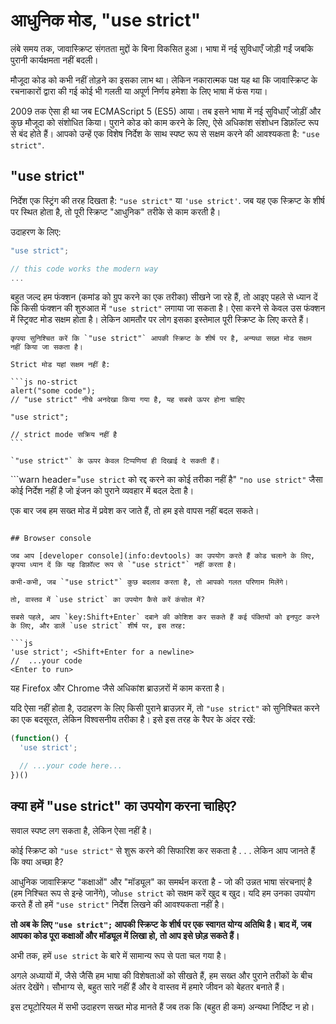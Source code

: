 # आधुनिक मोड, "use strict"

लंबे समय तक, जावास्क्रिप्ट संगतता मुद्दों के बिना विकसित हुआ। भाषा में नई सुविधाएँ जोड़ी गईं जबकि पुरानी कार्यक्षमता नहीं बदली।

मौजूदा कोड को कभी नहीं तोड़ने का इसका लाभ था। लेकिन नकारात्मक पक्ष यह था कि जावास्क्रिप्ट के रचनाकारों द्वारा की गई कोई भी गलती या अपूर्ण निर्णय हमेशा के लिए भाषा में फंस गया।

2009 तक ऐसा ही था जब ECMAScript 5 (ES5) आया। तब इसने भाषा में नई सुविधाएँ जोड़ीं और कुछ मौजूदा को संशोधित किया। पुराने कोड को काम करने के लिए, ऐसे अधिकांश संशोधन डिफ़ॉल्ट रूप से बंद होते हैं। आपको उन्हें एक विशेष निर्देश के साथ स्पष्ट रूप से सक्षम करने की आवश्यकता है: `"use strict"`.

## "use strict"

निर्देश एक स्ट्रिंग की तरह दिखता है: `"use strict"` या `'use strict'`. जब यह एक स्क्रिप्ट के शीर्ष पर स्थित होता है, तो पूरी स्क्रिप्ट "आधुनिक" तरीके से काम करती है।

उदाहरण के लिए:

```js
"use strict";

// this code works the modern way
...
```

बहुत जल्द हम फंक्शन (कमांड को ग्रुप करने का एक तरीका) सीखने जा रहे हैं, तो आइए पहले से ध्यान दें कि किसी फंक्शन की शुरुआत में `"use strict"` लगाया जा सकता है। ऐसा करने से केवल उस फंक्शन में स्ट्रिक्ट मोड सक्षम होता है। लेकिन आमतौर पर लोग इसका इस्तेमाल पूरी स्क्रिप्ट के लिए करते हैं।

````warn header="सुनिश्चित करें कि \"use strict\" शीर्ष पर है।"
कृपया सुनिश्चित करें कि `"use strict"` आपकी स्क्रिप्ट के शीर्ष पर है, अन्यथा सख्त मोड सक्षम नहीं किया जा सकता है।

Strict मोड यहां सक्षम नहीं है:

```js no-strict
alert("some code");
// "use strict" नीचे अनदेखा किया गया है, यह सबसे ऊपर होना चाहिए

"use strict";

// strict mode सक्रिय नहीं है
```

`"use strict"` के ऊपर केवल टिप्पणियां ही दिखाई दे सकती हैं।
````

```warn header="`use strict` को रद्द करने का कोई तरीका नहीं है"
`"no use strict"` जैसा कोई निर्देश नहीं है जो इंजन को पुराने व्यवहार में बदल देता है।

एक बार जब हम सख्त मोड में प्रवेश कर जाते हैं, तो हम इसे वापस नहीं बदल सकते।
```

## Browser console

जब आप [developer console](info:devtools) का उपयोग करते हैं कोड चलाने के लिए, कृपया ध्यान दें कि यह डिफ़ॉल्ट रूप से `"use strict"` नहीं करता है।

कभी-कभी, जब `"use strict"` कुछ बदलाव करता है, तो आपको गलत परिणाम मिलेंगे।

तो, वास्तव में `use strict` का उपयोग कैसे करें कंसोल में?

सबसे पहले, आप `key:Shift+Enter` दबाने की कोशिश कर सकते हैं कई पंक्तियों को इनपुट करने के लिए, और डालें `use strict` शीर्ष पर, इस तरह:

```js
'use strict'; <Shift+Enter for a newline>
//  ...your code
<Enter to run>
```

यह Firefox और Chrome जैसे अधिकांश ब्राउज़रों में काम करता है।

यदि ऐसा नहीं होता है, उदाहरण के लिए किसी पुराने ब्राउज़र में, तो `"use strict"` को सुनिश्चित करने का एक बदसूरत, लेकिन विश्वसनीय तरीका है। इसे इस तरह के रैपर के अंदर रखें:

```js
(function() {
  'use strict';

  // ...your code here...
})()
```

## क्या हमें "use strict" का उपयोग करना चाहिए?

सवाल स्पष्ट लग सकता है, लेकिन ऐसा नहीं है।

कोई स्क्रिप्ट को `"use strict"` से शुरू करने की सिफारिश कर सकता है . . . लेकिन आप जानते हैं कि क्या अच्छा है?

आधुनिक जावास्क्रिप्ट "कक्षाओं" और "मॉड्यूल" का समर्थन करता है - जो की उन्नत भाषा संरचनाएं है (हम निश्चित रूप से इन्हे जानेंगे), जो`use strict` को सक्षम करें खुद ब खुद। यदि हम उनका उपयोग करते हैं तो हमें `"use strict"` निर्देश लिखने की आवश्यकता नहीं है।

**तो अब के लिए `"use strict";` आपकी स्क्रिप्ट के शीर्ष पर एक स्वागत योग्य अतिथि है। बाद में, जब आपका कोड पूरा कक्षाओं और मॉड्यूल में लिखा हो, तो आप इसे छोड़ सकते हैं।**

अभी तक, हमें `use strict` के बारे में सामान्य रूप से पता चल गया है।

अगले अध्यायों में, जैसे जैसेि हम भाषा की विशेषताओं को सीखते हैं, हम सख्त और पुराने तरीकों के बीच अंतर देखेंगे। सौभाग्य से, बहुत सारे नहीं हैं और वे वास्तव में हमारे जीवन को बेहतर बनाते हैं।

इस ट्यूटोरियल में सभी उदाहरण सख्त मोड मानते हैं जब तक कि (बहुत ही कम) अन्यथा निर्दिष्ट न हो।
